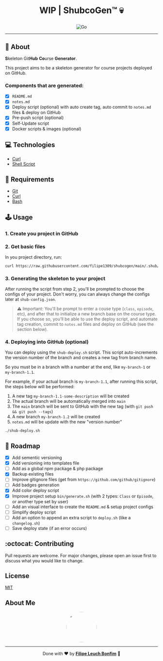 # <p align="center">WIP | ShubcoGen™ 💀</p>

<p align="center">
    <img src="https://img.shields.io/badge/Code-ShellScript-informational?style=flat-square&logo=gnubash&color=4EAA25" alt="Go" />
</p>

<hr>

## 💬 About

**S**keleton Git**Hub** **Co**urse **Generator**.

This project aims to be a skeleton generator for course projects deployed on GitHub.

### Components that are generated:

- [x] `README.md`
- [x] `notes.md`
- [x] Deploy script (optional) with auto create tag, auto commit to `notes.md` files & deploy on GitHub
- [x] Pre-push script (optional)
- [x] Self-Update script
- [x] Docker scripts & images (optional)

## :computer: Technologies

- [Curl](https://curl.se/)
- [Shell Script](https://www.shellscript.sh/)

## :scroll: Requirements

- [Git](https://git-scm.com/)
- [Curl](https://curl.se/)
- [Bash](https://www.gnu.org/software/bash/)

## 🕹 Usage

### 1. Create you project in GitHub

### 2. Get basic files

In you project directory, run:

```sh
curl https://raw.githubusercontent.com/filipe1309/shubcogen/main/.shub/bin/get.sh | sh
```

### 3. Generating the skeleton to your project

After running the script from step 2, you'll be prompted to choose the configs of your project. Don't worry, you can always change the configs later at `shub-config.json`.

> ⚠ Important: You'll be prompt to enter a couse type (`class`, `episode`, etc), and after that to initialize a new branch base on the course type. If you choose so, you'll be able to use the deploy script, and automate tag creation, commit to `notes.md` files and deploy on GitHub (see the section below).

### 4. Deploying into GitHub (optional)

You can deploy using the `shub-deploy.sh` script. This script auto-increments the version number of the branch and creates a new tag from branch name.

So you must be in a branch with a number at the end, like `my-branch-1` or `my-branch-1.1`.

For example, if your actual branch is `my-branch-1.1`, after running this script, the steps below will be performed:

1. A new tag `my-branch-1.1-some-description` will be created
2. The actual branch will be automatically merged into `main`
3. The `main` branch will be sent to GitHub with the new tag (with `git push && git push --tags`)
4. A new branch `my-branch-1.2` will be created
5. `notes.md` will be update with the new "version number"

```sh
./shub-deploy.sh
```

## :pushpin: Roadmap

- [x] Add sementic versioning
- [x] Add versioning into templates file
- [ ] Add as a global npm package & php package
- [x] Backup existing files
- [ ] Improve gitignore files (get from `https://github.com/github/gitignore`)
- [ ] Add badges generation
- [x] Add color deploy script
- [x] Improve project setup `bin/generate.sh` (with 2 types: `Class` or `Episode`, or another type set by user)
- [ ] Add an visual interface to create the `README.md` & setup project configs
- [ ] Simplify deploy script
- [ ] Add an option to append an extra script to `deploy.sh` (like a `changelog.sh`)
- [ ] Save deploy state (if an error occurs)

## :octocat: Contributing

Pull requests are welcome. For major changes, please open an issue first to discuss what you would like to change.

## License

[MIT](https://choosealicense.com/licenses/mit/)

## About Me

<p align="center">
    <a style="font-weight: bold" href="https://www.linkedin.com/in/filipe1309/">
    <img style="border-radius:50%" width="100px; "src="https://github.com/filipe1309.png"/>
    </a>
</p>

---

<p align="center">
    Done with ♥ by <a style="font-weight: bold" href="https://www.linkedin.com/in/filipe1309/">Filipe Leuch Bonfim</a> 🖖
</p>
